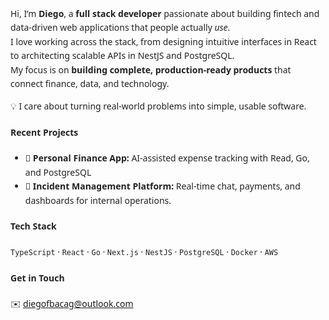 <div style="font-family: system-ui, -apple-system, BlinkMacSystemFont, 'Segoe UI', Roboto, Oxygen, Ubuntu, Cantarell, 'Open Sans', 'Helvetica Neue', sans-serif; line-height: 1.6; color: #222; max-width: 780px; margin: 0 auto;">

  <p>Hi, I’m <strong>Diego</strong>, a <strong>full stack developer</strong> passionate about building fintech and data-driven web applications that people actually <em>use</em>.<br>
  I love working across the stack, from designing intuitive interfaces in React to architecting scalable APIs in NestJS and PostgreSQL.<br>
  My focus is on <strong>building complete, production-ready products</strong> that connect finance, data, and technology.</p>

  <p>💡 I care about turning real-world problems into simple, usable software.</p>

  <h4>Recent Projects</h4>
  <ul>
    <li>🧾 <strong>Personal Finance App:</strong> AI-assisted expense tracking with Read, Go, and PostgreSQL</li>
    <li>💬 <strong>Incident Management Platform:</strong> Real-time chat, payments, and dashboards for internal operations.</li>
  </ul>

  <h4>Tech Stack</h4>
  <p><code>TypeScript</code> · <code>React</code> · <code>Go</code> · <code>Next.js</code> · <code>NestJS</code> · <code>PostgreSQL</code> · <code>Docker</code> · <code>AWS</code></p>

  <h4>Get in Touch</h4>
  <p>
    ✉️ <a href="mailto:diegofbacag@outlook.com">diegofbacag@outlook.com</a><br>
  </p>

</div>
